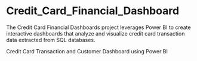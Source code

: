 # Credit_Card_Financial_Dashboard
The Credit Card Financial Dashboards project leverages Power BI to create interactive dashboards that analyze and visualize credit card transaction data extracted from SQL databases.

Credit Card Transaction and Customer Dashboard using Power BI
